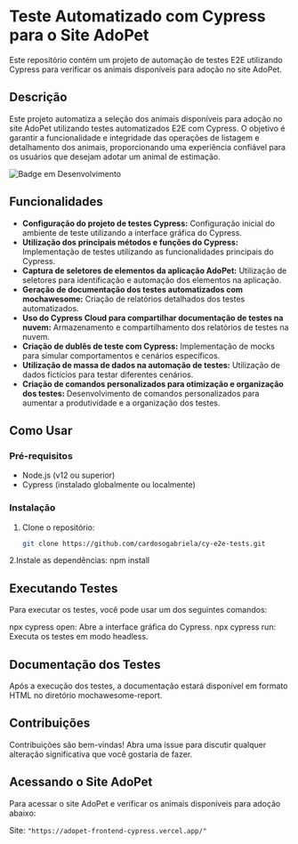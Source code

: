 # Teste Automatizado com Cypress para o Site AdoPet

Este repositório contém um projeto de automação de testes E2E utilizando Cypress para verificar os animais disponíveis para adoção no site AdoPet.

## Descrição

Este projeto automatiza a seleção dos animais disponíveis para adoção no site AdoPet utilizando testes automatizados E2E com Cypress. O objetivo é garantir a funcionalidade e integridade das operações de listagem e detalhamento dos animais, proporcionando uma experiência confiável para os usuários que desejam adotar um animal de estimação.

![Badge em Desenvolvimento](http://img.shields.io/static/v1?label=STATUS&message=EM%20DESENVOLVIMENTO&color=GREEN&style=for-the-badge)

## Funcionalidades

- **Configuração do projeto de testes Cypress:** Configuração inicial do ambiente de teste utilizando a interface gráfica do Cypress.
- **Utilização dos principais métodos e funções do Cypress:** Implementação de testes utilizando as funcionalidades principais do Cypress.
- **Captura de seletores de elementos da aplicação AdoPet:** Utilização de seletores para identificação e automação dos elementos na aplicação.
- **Geração de documentação dos testes automatizados com mochawesome:** Criação de relatórios detalhados dos testes automatizados.
- **Uso do Cypress Cloud para compartilhar documentação de testes na nuvem:** Armazenamento e compartilhamento dos relatórios de testes na nuvem.
- **Criação de dublês de teste com Cypress:** Implementação de mocks para simular comportamentos e cenários específicos.
- **Utilização de massa de dados na automação de testes:** Utilização de dados fictícios para testar diferentes cenários.
- **Criação de comandos personalizados para otimização e organização dos testes:** Desenvolvimento de comandos personalizados para aumentar a produtividade e a organização dos testes.

## Como Usar

### Pré-requisitos

- Node.js (v12 ou superior)
- Cypress (instalado globalmente ou localmente)

### Instalação

1. Clone o repositório:

   ```bash
   git clone https://github.com/cardosogabriela/cy-e2e-tests.git
2.Instale as dependências:
  npm install

## Executando Testes

Para executar os testes, você pode usar um dos seguintes comandos:

npx cypress open: Abre a interface gráfica do Cypress.
npx cypress run: Executa os testes em modo headless.

## Documentação dos Testes

Após a execução dos testes, a documentação estará disponível em formato HTML no diretório mochawesome-report.

## Contribuições

Contribuições são bem-vindas! Abra uma issue para discutir qualquer alteração significativa que você gostaria de fazer.

## Acessando o Site AdoPet

Para acessar o site AdoPet e verificar os animais disponíveis para adoção abaixo:

Site: `"https://adopet-frontend-cypress.vercel.app/"`
